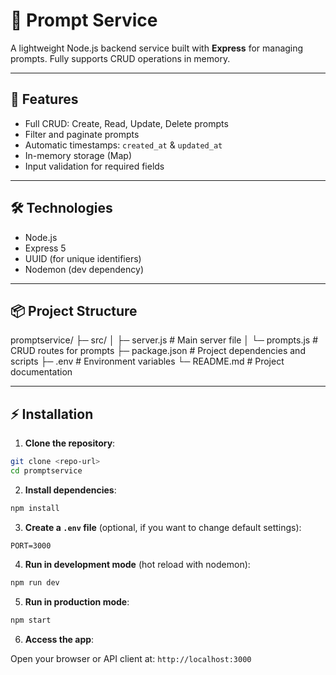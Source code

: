 # 📝 Prompt Service

A lightweight Node.js backend service built with **Express** for managing prompts. Fully supports CRUD operations in memory.

---

## 🚀 Features

- Full CRUD: Create, Read, Update, Delete prompts
- Filter and paginate prompts
- Automatic timestamps: `created_at` & `updated_at`
- In-memory storage (Map)
- Input validation for required fields

---

## 🛠️ Technologies

- Node.js
- Express 5
- UUID (for unique identifiers)
- Nodemon (dev dependency)

---

## 📦 Project Structure

promptservice/
├─ src/
│  ├─ server.js       # Main server file
│  └─ prompts.js      # CRUD routes for prompts
├─ package.json       # Project dependencies and scripts
├─ .env               # Environment variables
└─ README.md          # Project documentation

---

## ⚡ Installation

1. **Clone the repository**:

```bash
git clone <repo-url>
cd promptservice
```

2. **Install dependencies**:

```bash
npm install
```

3. **Create a `.env` file** (optional, if you want to change default settings):

```env
PORT=3000
```

4. **Run in development mode** (hot reload with nodemon):

```bash
npm run dev
```

5. **Run in production mode**:

```bash
npm start
```

6. **Access the app**:

Open your browser or API client at: `http://localhost:3000`


